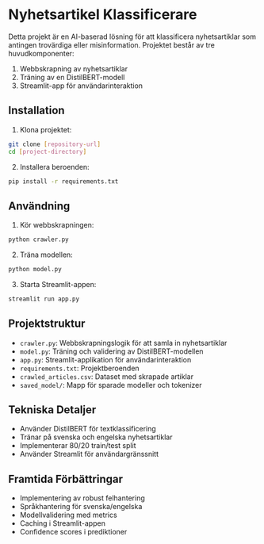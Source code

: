 # Nyhetsartikel Klassificerare

Detta projekt är en AI-baserad lösning för att klassificera nyhetsartiklar som antingen trovärdiga eller misinformation. Projektet består av tre huvudkomponenter:

1. Webbskrapning av nyhetsartiklar
2. Träning av en DistilBERT-modell
3. Streamlit-app för användarinteraktion

## Installation

1. Klona projektet:
```bash
git clone [repository-url]
cd [project-directory]
```

2. Installera beroenden:
```bash
pip install -r requirements.txt
```

## Användning

1. Kör webbskrapningen:
```bash
python crawler.py
```

2. Träna modellen:
```bash
python model.py
```

3. Starta Streamlit-appen:
```bash
streamlit run app.py
```

## Projektstruktur

- `crawler.py`: Webbskrapningslogik för att samla in nyhetsartiklar
- `model.py`: Träning och validering av DistilBERT-modellen
- `app.py`: Streamlit-applikation för användarinteraktion
- `requirements.txt`: Projektberoenden
- `crawled_articles.csv`: Dataset med skrapade artiklar
- `saved_model/`: Mapp för sparade modeller och tokenizer

## Tekniska Detaljer

- Använder DistilBERT för textklassificering
- Tränar på svenska och engelska nyhetsartiklar
- Implementerar 80/20 train/test split
- Använder Streamlit för användargränssnitt

## Framtida Förbättringar

- Implementering av robust felhantering
- Språkhantering för svenska/engelska
- Modellvalidering med metrics
- Caching i Streamlit-appen
- Confidence scores i prediktioner 